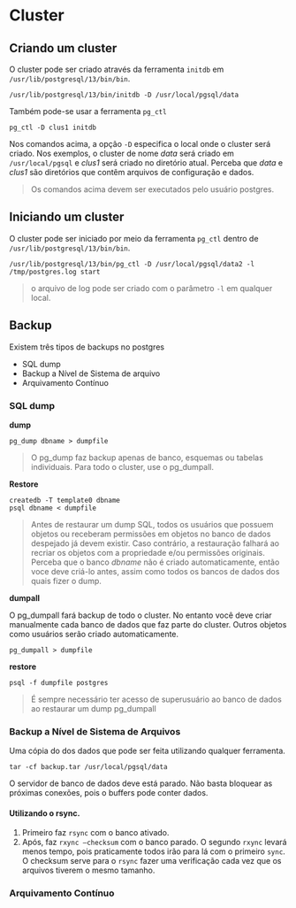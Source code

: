 # Cluster

## Criando um cluster

O cluster pode ser criado através da ferramenta `initdb` em `/usr/lib/postgresql/13/bin/bin`.

```
/usr/lib/postgresql/13/bin/initdb -D /usr/local/pgsql/data
```

Também pode-se usar a ferramenta `pg_ctl`

```
pg_ctl -D clus1 initdb
```

Nos comandos acima, a opção `-D` especifica o local onde o cluster será criado. Nos exemplos, o cluster de nome *data* será criado em `/usr/local/pgsql` e *clus1* será criado no diretório atual. Perceba que *data* e *clus1* são diretórios que contêm arquivos de configuração e dados.

> Os comandos acima devem ser executados pelo usuário postgres.

## Iniciando um cluster

O cluster pode ser iniciado por meio da ferramenta `pg_ctl` dentro de `/usr/lib/postgresql/13/bin/bin`.

```
/usr/lib/postgresql/13/bin/pg_ctl -D /usr/local/pgsql/data2 -l /tmp/postgres.log start
```
> o arquivo de log pode ser criado com o parâmetro `-l` em qualquer local.

## Backup

Existem três tipos de backups no postgres

- SQL dump
- Backup a Nível de Sistema de arquivo
- Arquivamento Contínuo

### SQL dump

**dump**

```
pg_dump dbname > dumpfile 
```
> O pg_dump faz backup apenas de banco, esquemas ou tabelas individuais. Para todo o cluster, use o pg_dumpall.

**Restore**

```
createdb -T template0 dbname
psql dbname < dumpfile 
```

> Antes de restaurar um dump SQL, todos os usuários que possuem objetos ou receberam permissões em objetos no banco de dados despejado já devem existir. Caso contrário, a restauração falhará ao recriar os objetos com a propriedade e/ou permissões originais. 
> Perceba que o banco _dbname_ não é criado automaticamente, então voce deve criá-lo antes, assim como todos os bancos de dados dos quais fizer o dump.

**dumpall**

O pg_dumpall fará backup de todo o cluster. No entanto você deve criar manualmente cada banco de dados que faz parte do cluster. Outros objetos como usuários serão criado automaticamente.

```
pg_dumpall > dumpfile
```

**restore**

```
psql -f dumpfile postgres
```

> É sempre necessário ter acesso de superusuário ao banco de dados ao restaurar um dump pg_dumpall

### Backup a Nível de Sistema de Arquivos

Uma cópia do dos dados que pode ser feita utilizando qualquer ferramenta.

```
tar -cf backup.tar /usr/local/pgsql/data
```

O servidor de banco de dados deve está parado. Não basta bloquear as próximas conexões, pois o buffers pode conter dados.

#### Utilizando o rsync. 

1. Primeiro faz `rsync` com o banco ativado.
2. Após, faz `rxync –checksum` com o banco parado. O segundo `rxync` levará menos tempo, pois praticamente todos irão para lá com o primeiro `sync`. O checksum serve para o `rsync` fazer uma verificação cada vez que os arquivos tiverem o mesmo tamanho.
 
         
### Arquivamento Contínuo

<!-- Escreva aqui -->
